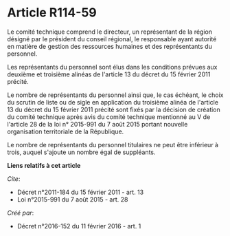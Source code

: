 # Article R114-59

Le comité technique comprend le directeur, un représentant de la région désigné par le président du conseil régional, le
responsable ayant autorité en matière de gestion des ressources humaines et des représentants du personnel. 

Les représentants du personnel sont élus dans les conditions prévues aux deuxième et troisième alinéas de l'article 13 du
décret du 15 février 2011 précité. 

Le nombre de représentants du personnel ainsi que, le cas échéant, le choix du scrutin de liste ou de sigle en application du
troisième alinéa de l'article 13 du décret du 15 février 2011 précité sont fixés par la décision de création du comité
technique après avis du comité technique mentionné au V de l'article 28 de la loi n° 2015-991 du 7 août 2015 portant nouvelle
organisation territoriale de la République. 

Le nombre de représentants du personnel titulaires ne peut être inférieur à trois, auquel s'ajoute un nombre égal de
suppléants.

**Liens relatifs à cet article**

_Cite_:

  - Décret n°2011-184 du 15 février 2011 - art. 13
  - Loi n°2015-991 du 7 août 2015 - art. 28

_Créé par_:

  - Décret n°2016-152 du 11 février 2016 - art. 1
